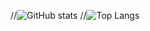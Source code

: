 //![GitHub stats](https://github-readme-stats.vercel.app/api?username=amigma00&theme=radical)
//![Top Langs](https://github-readme-stats.vercel.app/api/top-langs/?username=amigma00&theme=radical)
